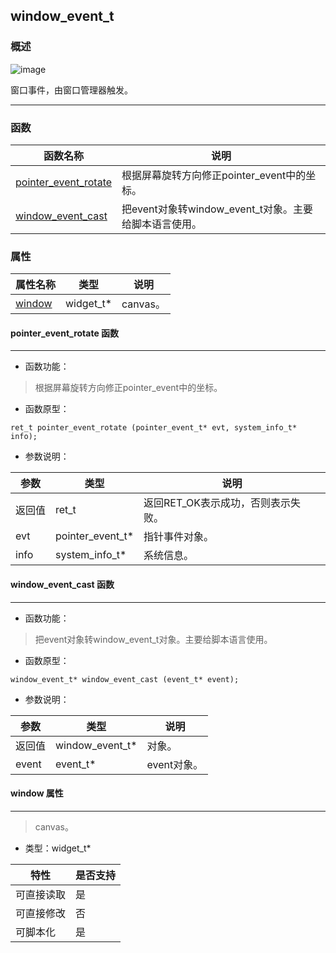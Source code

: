 ## window\_event\_t
### 概述
![image](images/window_event_t_0.png)

 窗口事件，由窗口管理器触发。


----------------------------------
### 函数
<p id="window_event_t_methods">

| 函数名称 | 说明 | 
| -------- | ------------ | 
| <a href="#window_event_t_pointer_event_rotate">pointer\_event\_rotate</a> | 根据屏幕旋转方向修正pointer_event中的坐标。 |
| <a href="#window_event_t_window_event_cast">window\_event\_cast</a> | 把event对象转window_event_t对象。主要给脚本语言使用。 |
### 属性
<p id="window_event_t_properties">

| 属性名称 | 类型 | 说明 | 
| -------- | ----- | ------------ | 
| <a href="#window_event_t_window">window</a> | widget\_t* | canvas。 |
#### pointer\_event\_rotate 函数
-----------------------

* 函数功能：

> <p id="window_event_t_pointer_event_rotate"> 根据屏幕旋转方向修正pointer_event中的坐标。




* 函数原型：

```
ret_t pointer_event_rotate (pointer_event_t* evt, system_info_t* info);
```

* 参数说明：

| 参数 | 类型 | 说明 |
| -------- | ----- | --------- |
| 返回值 | ret\_t | 返回RET\_OK表示成功，否则表示失败。 |
| evt | pointer\_event\_t* | 指针事件对象。 |
| info | system\_info\_t* | 系统信息。 |
#### window\_event\_cast 函数
-----------------------

* 函数功能：

> <p id="window_event_t_window_event_cast"> 把event对象转window_event_t对象。主要给脚本语言使用。




* 函数原型：

```
window_event_t* window_event_cast (event_t* event);
```

* 参数说明：

| 参数 | 类型 | 说明 |
| -------- | ----- | --------- |
| 返回值 | window\_event\_t* | 对象。 |
| event | event\_t* | event对象。 |
#### window 属性
-----------------------
> <p id="window_event_t_window"> canvas。



* 类型：widget\_t*

| 特性 | 是否支持 |
| -------- | ----- |
| 可直接读取 | 是 |
| 可直接修改 | 否 |
| 可脚本化   | 是 |
